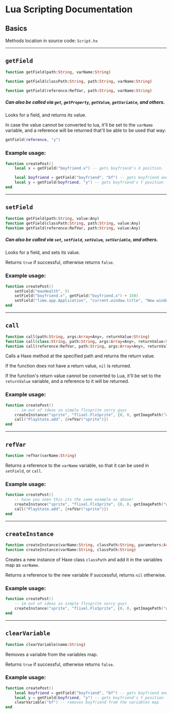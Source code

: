 # Lua Scripting Documentation
## __Basics__

Methods location in source code: `Script.hx`

---
## **`getField`**
```haxe
function getField(path:String, varName:String)

function getField(classPath:String, path:String, varName:String)

function getField(reference:RefVar, path:String, varName:String)
```
##### Can also be called via `get`, `getProperty`, `getValue`, `getVariable`, and others.

Looks for a field, and returns its value.

In case the value cannot be converted to lua, it'll be set to the `varName` variable, and a reference will be returned that'll be able to be used that way:
```lua
getField(reference, "y")
```

### Example usage:

```lua
function createPost()
    local x = getField("boyfriend.x") -- gets boyfriend's X position.

    local boyfriend = getField("boyfriend", "bf") -- gets boyfriend and store the result in the variables map as "bf"
    local y = getField(boyfriend, "y") -- gets boyfriend's Y position
end
```

---
## **`setField`**
```haxe
function getField(path:String, value:Any)
function getField(classPath:String, path:String, value:Any)
function getField(reference:RefVar, path:String, value:Any)
```
##### Can also be called via `set`, `setField`, `setValue`, `setVariable`, and others.

Looks for a field, and sets its value.

Returns `true` if successful, otherwise returns `false`.

### Example usage:

```lua
function createPost()
    setField("maxHealth", 5)
    setField("boyfriend.x", getField("boyfriend.x") + 150)
    setField("lime.app.Application", "current.window.title", "New window title!")
end
```

---
## **`call`**
```haxe
function call(path:String, args:Array<Any>, returnValue:String)
function call(class:String, path:String, args:Array<Any>, returnValue:String)
function call(reference:RefVar, path:String, args:Array<Any>, returnValue:String)
```

Calls a Haxe method at the specified path and returns the return value.

If the function does not have a return value, `nil` is returned.

If the function's return value cannot be converted to Lua, it'll be set to the `returnValue` variable, and a reference to it will be returned.

### Example usage:
```lua
function createPost()
    -- im out of ideas so simple flxsprite sorry guys
    createInstance("sprite", "flixel.FlxSprite", {0, 0, getImagePath("wall")})
    call("PlayState.add", {refVar("sprite")})
end
```

---
## **`refVar`**
```haxe
function refVar(varName:String)
```
Returns a reference to the `varName` variable, so that it can be used in `setField`, or `call`.

### Example usage:
```lua
function createPost()
    -- have you seen this its the same example as above!
    createInstance("sprite", "flixel.FlxSprite", {0, 0, getImagePath("wall")})
    call("PlayState.add", {refVar("sprite")})
end
```

---
## **`createInstance`**
```haxe
function createInstance(varName:String, classPath:String, parameters:Array<Any>)
function createInstance(varName:String, classPath:String)
```
Creates a new instance of Haxe class `classPath` and add it in the variables map as `varName`.

Returns a reference to the new variable if successful, returns `nil` otherwise.

### Example usage:
```lua
function createPost()
    -- im out of ideas so simple flxsprite sorry guys
    createInstance("sprite", "flixel.FlxSprite", {0, 0, getImagePath("wall")})
end
```

---
## **`clearVariable`**
```haxe
function clearVariable(name:String)
```
Removes a variable from the variables map.

Returns `true` if successful, otherwise returns `false`.

### Example usage:

```lua
function createPost()
    local boyfriend = getField("boyfriend", "bf") -- gets boyfriend and store the result in the variables map as "bf"
    local y = getField(boyfriend, "y") -- gets boyfriend's Y position
    clearVariable("bf") -- removes boyfriend from the variables map
end
```